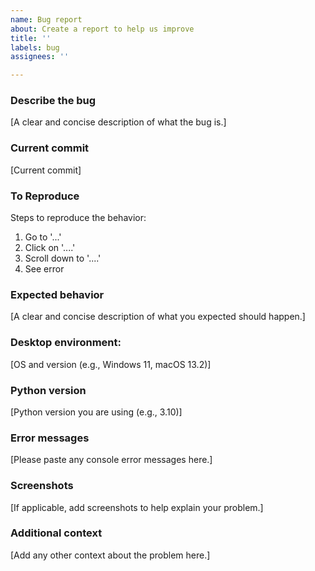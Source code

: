 ```yaml
---
name: Bug report
about: Create a report to help us improve
title: ''
labels: bug
assignees: ''

---
```


### Describe the bug

[A clear and concise description of what the bug is.]

### Current commit

[Current commit]

### To Reproduce

Steps to reproduce the behavior:

1. Go to '...'
2. Click on '....'
3. Scroll down to '....'
4. See error

### Expected behavior

[A clear and concise description of what you expected should happen.]

### Desktop environment:

[OS and version (e.g., Windows 11, macOS 13.2)]

### Python version

[Python version you are using (e.g., 3.10)]

### Error messages

[Please paste any console error messages here.]

### Screenshots

[If applicable, add screenshots to help explain your problem.]

### Additional context

[Add any other context about the problem here.]
